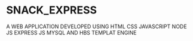 # SNACK_EXPRESS
 A WEB APPLICATION DEVELOPED USING HTML CSS JAVASCRIPT NODE JS EXPRESS JS MYSQL AND HBS TEMPLAT ENGINE
